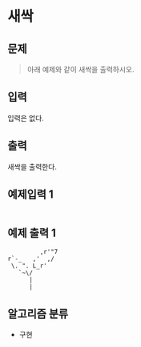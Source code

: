 # 새싹
## 문제
> 아래 예제와 같이 새싹을 출력하시오.
## 입력
입력은 없다.
## 출력
새싹을 출력한다.

## 예제입력 1
```

```
## 예제 출력 1
```
         ,r'"7
r`-_   ,'  ,/
 \. ". L_r'
   `~\/
      |
      |
```

## 알고리즘 분류
* 구현 